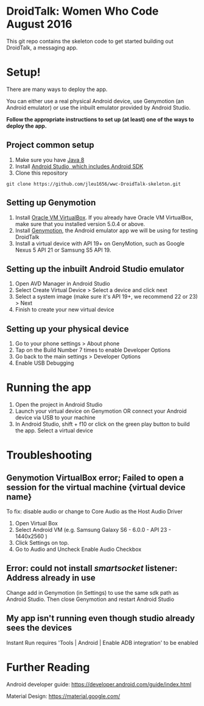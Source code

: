 # DroidTalk: Women Who Code August 2016
This git repo contains the skeleton code to get started building out DroidTalk, a messaging app.

# Setup! 
There are many ways to deploy the app. 

You can either use a real physical Android device, use Genymotion (an Android emulator) or use the inbuilt emulator provided by Android Studio. 

**Follow the appropriate instructions to set up (at least) one of the ways to deploy the app.**

## Project common setup 
1. Make sure you have [Java 8](http://www.oracle.com/technetwork/java/javase/downloads/jdk8-downloads-2133151.html) 
2. Install [Android Studio, which includes Android SDK](https://developer.android.com/studio/index.html)
3. Clone this repository 
```
git clone https://github.com/jleu1656/wwc-DroidTalk-skeleton.git
```

## Setting up Genymotion
1. Install [Oracle VM VirtualBox](https://www.virtualbox.org/wiki/Downloads). If you already have Oracle VM VirtualBox, make sure that you installed version 5.0.4 or above.
2. Install [Genymotion](https://www.genymotion.com/), the Android emulator app we will be using for testing DroidTalk
3. Install a virtual device with API 19+ on GenyMotion, such as Google Nexus 5 API 21 or Samsung S5 API 19. 

## Setting up the inbuilt Android Studio emulator 
1. Open AVD Manager in Android Studio
2. Select Create Virtual Device > Select a device and click next 
3. Select a system image (make sure it's API 19+, we recommend 22 or 23) > Next
4. Finish to create your new virtual device  

## Setting up your physical device 
1. Go to your phone settings > About phone 
2. Tap on the Build Number 7 times to enable Developer Options
3. Go back to the main settings > Developer Options
4. Enable USB Debugging

# Running the app 
1. Open the project in Android Studio
2. Launch your virtual device on Genymotion OR connect your Android device via USB to your machine
3. In Android Studio, shift + f10 or click on the green play button to build the app. Select a virtual device

# Troubleshooting 

## Genymotion VirtualBox error; Failed to open a session for the virtual machine {virtual device name}
To fix: disable audio or change to Core Audio as the Host Audio Driver	
1. Open Virtual Box
2. Select Android VM (e.g. Samsung Galaxy S6 - 6.0.0 - API 23 - 1440x2560 )
3. Click Settings on top.	
4. Go to Audio and Uncheck Enable Audio Checkbox

## Error: could not install *smartsocket* listener: Address already in use
Change add in Genymotion (in Settings) to use the same sdk path as Android Studio. Then close Genymotion and restart Android Studio 

## My app isn't running even though studio already sees the devices 
Instant Run requires 'Tools | Android | Enable ADB integration' to be enabled

# Further Reading
Android developer guide: https://developer.android.com/guide/index.html

Material Design: https://material.google.com/ 

